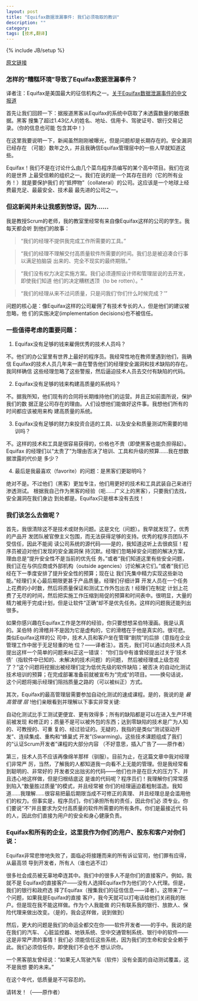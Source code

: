 ```yaml
---
layout: post
title: "Equifax数据泄漏事件: 我们必须吸取的教训"
description: ""
category:
tags: [技术,翻译]
---
```


{% include JB/setup %}

[原文链接](http://www.agileadvice.com/2017/09/08/agilemanagement/equifax-data-breach-lessons/)

### 怎样的“糟糕环境”导致了Equifax数据泄漏事件？

译者注：Equifax是美国最大的征信机构之一。[关于Equifax数据泄漏事件的中文报道](http://gold.hexun.com/2017-09-12/190828510.html)

首先让我们回顾一下：据报道黑客从Equifax的系统中窃取了未透露数量的敏感数据。黑客
搜集了超过1.43亿人的姓名、地址、信用卡、驾驶证号、银行交易记录。（你的信息也可能
包含其中！）

在这里我要说明一下，新闻虽然刚刚被曝光，但是问题却是长期存在的。安全漏洞已经存在
（可能）数年之久，并且我确信Equifax管理层中的一些人早就知道这些。

Equifax！我们不是在讨论什么由几个菜鸟程序员编写的某个高中项目。我们在说的是世界
上最受信赖的组织之一。我们在说的是一个其存在目的（它的所有业务！）就是要保护我们
的“抵押物”（collateral）的公司。这应该是一个地球上经费最充足、最最安全、技术最
最先进的公司之一。

### 但这新闻并未让我感到惊讶。因为……

我是教授Scrum的老师，我的教室里经常有来自像Equifax这样的公司的学生。我每天都会听
到他们的故事：

> “我们的经理不提供我完成工作所需要的工具。”

> “我们的经理不理解交付高质量软件所需要的时间。我们总是被迫凑合行事以满足拍脑袋
> 出来的、完全不现实的最终期限。”

> “我们没有权力决定实施方案。我们必须遵照设计师和管理层说的去开发，即使我们知道
> 他们的决定糟糕透顶（to be rotten）。"

> “我们的经理从来不过问质量，只是问我们‘你们什么时候完成？’”

问题的核心是：像Equifax这样的公司雇佣了有技术专长的人，但是他们的建议被忽略，他
们的实施决定(implementation decisions)也不被信任。

### 一些值得考虑的重要问题：

1. Equifax没有足够的钱来雇佣优秀的技术人员吗？

不。他们的办公室里有世界上最好的程序员。我经常性地在教师里遇到他们，我确信
Equifax的技术人员几年来一直在警告他们的经理安全漏洞和技术缺陷的存在。我同样确信
这些经理忽略了这些警报，然后逼迫技术人员去交付有缺陷的代码。

2. Equifax没有足够的钱来构建高质量的系统吗？

不。据我所知，他们现有的合同将长期维持他们的运营。并且正如前面所说，保护我们的数
据正是公司存在的理由。人们设想他们能做好这件事。我想他们所有的时间都应该被用来构
建高质量的系统。

3. Equifax没有足够的财力来投资合适的工具、以及安全和质量测试所需要的培训吗？

不。这样的技术和工具是很容易获得的，价格也不贵（即使黑客也能负担得起）。Equifax
的经理们以“太贵了”为理由否决了培训、工具和升级的预算……我在想数据泄露的代价是
多少？

4. 最后是我最喜欢（favorite）的问题：是黑客们更聪明吗？

绝对不是。不过他们（黑客）更加专注，他们用更好的技术和工具武装自己来进行渗透测试。
根据我自己作为黑客的经验（呃……广义上的黑客），只要我们去找，安全漏洞在我们身边
到处都是。Equifax只是根本没有去找！

### 我们该怎么去做呢？

首先，我很清除这不是技术或财务问题。这是文化（问题）。我早就发现了。优秀的产品开
发团队被官僚主义包围，而无法获得足够的支持。优秀的程序员团队不受信任，因此不能阅
读公司系统的源代码——是的，我知道这听上去很疯狂！程序员被迫对他们发现的安全漏洞保
持沉默。经理们忽略掉安全问题的解决方案，理由总是“提升安全性不是当前的优先任
务。”或者“我们知道这里有些安全问题，我们正在与供应商或外部机构（outside
agencies）讨论解决它们。”或者“我们已经在下一季度安排了提升安全性的预算；现在让
我们先集中精力实现这些新功能。”经理们关心最后期限更甚于产品质量。经理们仔细计算
开发人员在一个任务上花费的小时数，然后将质量保证和测试工作外包出去！经理们在制定
计划上花费了无尽的时间，然后把实施工作压缩到局促的预算和时间表中。很明显，大量的
精力被用于完成计划，但是让软件“正确”却不是优先任务。这样的问题我还能列出很多。

如果你感兴趣在Equifax工作是怎样的经验，你只要想想呆伯特漫画。我是认真的。呆伯特
的滑稽并不是因为它是虚构的，它的滑稽在于他是真实的。很可悲。类似Equifax这样的公
司中，技术人员和客户坐在管理“剧院”的后排（意指在企业管理工作中居于无足轻重的地
位？——译者注）。首先，我们可以通过向技术人员提出这样一个简单的问题来纠正这一错误：
“你们当中有谁曾经提出过关于‘技术债’（指软件中已知的、未解决的技术问题）的问题，
然后被经理或上级忽视了？”这个问题将挖掘出被经理们定为低优先级的软件缺陷；被否决
的自动化测试技术培训的预算；在完成部署准备前就被宣布为“完成”的项目。——换句话说，
这个问题将揭示经理们阻挡质量之路的（可以被纠正）方式。

其次，Equifax的最高管理层需要参加自动化测试的速成课程。是的，我说的是 *最高管理
层* !他们亲眼看到并理解以下事实非常关键:

自动化测试比手工测试更便宜、更有效得多；所有的缺陷都是可以在进入生产环境前被发现
和修正的；质量不是可以被外包的东西；达到零缺陷的技术是广为人知的、可教授的、可重
复的、经过验证的。无疑的，我指的是类似“测试驱动开发”、连续集成、重构和“蜂巢式
开发”(Swarming)。这些技术课题组成了我们的“认证Scrum开发者”课程的大部分内容
（不好意思，插入广告了——原作者）

第三，技术人员不应该再像绵羊那样（驯服）。目前为止，在这篇文章中我对经理们非常严
厉，当然，了解我的人都知道我一向看不上无能的管理。但是我经常看到聪明的、非常好的
开发者交出拙劣的代码——他们也许是在巨大的压力下、并且违心地这样做，但是归根结底这
是谁的代码呢？程序员们！我理解你们常常感到陷入“数量胜过质量”的模式，并且经常被
你们的经理逼迫着粗制滥造。我知道……我理解……很容易把最后期限当成不可修正的真理、
并且经理总是会滥用他们的权力。但事实是，程序员们，你们承担所有的责任，因此你们必
须专业。你们要说“不”并且要求为交付高质量的软件所需要的所有条件。你们是最接近代
码的人，因此你们直接为用户的安全和身心健康负责。

### Equifax和所有的企业，这里我作为你们的用户、股东和客户对你们说：

Equifax非常悲惨地失败了，面临必将接踵而来的所有诉讼官司，他们罪有应得，从最高领
导到开发者，所有人（谁也逃不过）

很多社会成员被无辜地牵连其中。我们中的很多人不是你们的直接客户。例如，我就不是
Equifax的直接客户——没有人选择Equifax作为他们的个人代理。但是，我们的银行和政府选
择了Equifax（搜集我们的征信信息——译者）。这带来了一个问题，如果我是Equifax的直接
客户，我今天就可以打电话给他们关闭我的账户。但是现在我不能这样做。作为个人我能做
的只有联系我的银行、放款人、保险代理来做出改变。（是的，我会这样做，说到做到）

然后，更大的问题是我们的命运全都交在你——软件开发者——的手中。我说的是在我们的汽车、
心脏监控器、地铁系统、空中交通管制系统、银行中的软件——这是非常严肃的事情！我们必
须能信任这些系统，因为我们的生命和安全全赖于此。我们必须信任你，即使我们不会也不
想认识你。

一个黑客朋友曾经说：“如果无人驾驶汽车（软件）没有全面的自动测试覆盖，这不是我想
要的未来。”

在这个年代，低质量是不可容忍的。

请转发！（——原作者）

